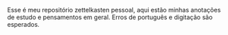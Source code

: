 Esse é meu repositório zettelkasten pessoal, aqui estão minhas anotações de estudo e pensamentos em geral. Erros de português e digitação são esperados.
